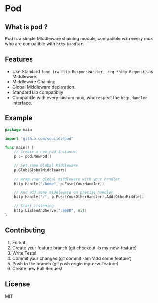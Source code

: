 Pod
=======

## What is pod ?

Pod is a simple Middleware chaining module, compatible with
every mux who are compatible with ` http.Handler `.

## Features

- Use Standard ` func (rw http.ResponseWriter, req *http.Request) ` as Middleware.
- Middleware Chaining.
- Global Middleware declaration.
- Standard Lib compatibily
- Compatible with every custom mux,
who respect the ` http.Handler ` interface.

## Example
```go
package main

import "github.com/squiidz/pod"

func main() {
	// Create a new Pod instance.
	p := pod.NewPod()

	// Set some Global Middleware
	p.Glob(GlobalMiddleWare)

	// Wrap your global middleware with your handler
	http.Handle("/home", p.Fuse(YourHandler))

	// And add some middleware on precise handler
	http.Handle("/", p.Fuse(YourOtherHandler).Add(OtherMiddle)) 

	// Start Listening
	http.ListenAndServe(":8080", nil)
}
```

## Contributing

1. Fork it
2. Create your feature branch (git checkout -b my-new-feature)
3. Write Tests!
4. Commit your changes (git commit -am 'Add some feature')
5. Push to the branch (git push origin my-new-feature)
6. Create new Pull Request

## License
MIT
